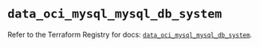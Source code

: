 # `data_oci_mysql_mysql_db_system`

Refer to the Terraform Registry for docs: [`data_oci_mysql_mysql_db_system`](https://registry.terraform.io/providers/oracle/oci/6.18.0/docs/data-sources/mysql_mysql_db_system).
